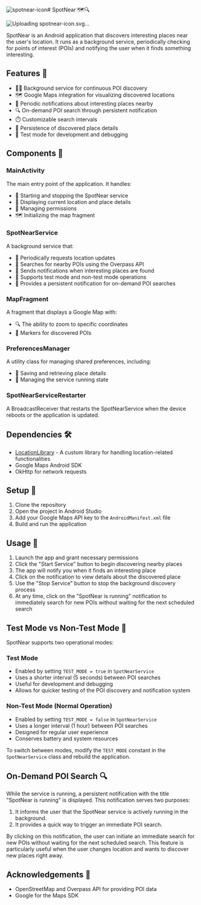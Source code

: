 ![spotnear-icon](https://github.com/user-attachments/assets/c21cba80-e742-4b52-9711-0dddbfefbc37)# SpotNear 🗺️🔍

![<svg xmlns="http://www.w3.org/2000/svg" viewBox="0 0 48 48">
  <circle cx="24" cy="24" r="22" fill="#4CAF50"/>
  <circle cx="24" cy="24" r="18" fill="#81C784"/>
  <path d="M24 10c-5.5 0-10 4.5-10 10 0 7.5 10 18 10 18s10-10.5 10-18c0-5.5-4.5-10-10-10zm0 13.5c-1.9 0-3.5-1.6-3.5-3.5s1.6-3.5 3.5-3.5 3.5 1.6 3.5 3.5-1.6 3.5-3.5 3.5z" fill="#FFFFFF"/>
</svg>
Uploading spotnear-icon.svg…]()


SpotNear is an Android application that discovers interesting places near the user's location. It runs as a background service, periodically checking for points of interest (POIs) and notifying the user when it finds something interesting.

## Features 🌟

- 🏃‍♂️ Background service for continuous POI discovery
- 🗺️ Google Maps integration for visualizing discovered locations
- 🔔 Periodic notifications about interesting places nearby
- 🔍 On-demand POI search through persistent notification
- ⏱️ Customizable search intervals
- 💾 Persistence of discovered place details
- 🧪 Test mode for development and debugging

## Components 🧩

### MainActivity

The main entry point of the application. It handles:
- 🚀 Starting and stopping the SpotNear service
- 📍 Displaying current location and place details
- 🔐 Managing permissions
- 🗺️ Initializing the map fragment

### SpotNearService

A background service that:
- 📡 Periodically requests location updates
- 🔎 Searches for nearby POIs using the Overpass API
- 🔔 Sends notifications when interesting places are found
- 🔀 Supports test mode and non-test mode operations
- 📢 Provides a persistent notification for on-demand POI searches

### MapFragment

A fragment that displays a Google Map with:
- 🔍 The ability to zoom to specific coordinates
- 📌 Markers for discovered POIs

### PreferencesManager

A utility class for managing shared preferences, including:
- 💾 Saving and retrieving place details
- 🔄 Managing the service running state

### SpotNearServiceRestarter

A BroadcastReceiver that restarts the SpotNearService when the device reboots or the application is updated.

## Dependencies 🛠️

- [LocationLibrary](https://github.com/bendayaniv/LocationLibrary) - A custom library for handling location-related functionalities
- Google Maps Android SDK
- OkHttp for network requests

## Setup 🚀

1. Clone the repository
2. Open the project in Android Studio
3. Add your Google Maps API key to the `AndroidManifest.xml` file
4. Build and run the application

## Usage 📱

1. Launch the app and grant necessary permissions
2. Click the "Start Service" button to begin discovering nearby places
3. The app will notify you when it finds an interesting place
4. Click on the notification to view details about the discovered place
5. Use the "Stop Service" button to stop the background discovery process
6. At any time, click on the "SpotNear is running" notification to immediately search for new POIs without waiting for the next scheduled search

## Test Mode vs Non-Test Mode 🧪

SpotNear supports two operational modes:

### Test Mode

- Enabled by setting `TEST_MODE = true` in `SpotNearService`
- Uses a shorter interval (5 seconds) between POI searches
- Useful for development and debugging
- Allows for quicker testing of the POI discovery and notification system

### Non-Test Mode (Normal Operation)

- Enabled by setting `TEST_MODE = false` in `SpotNearService`
- Uses a longer interval (1 hour) between POI searches
- Designed for regular user experience
- Conserves battery and system resources

To switch between modes, modify the `TEST_MODE` constant in the `SpotNearService` class and rebuild the application.

## On-Demand POI Search 🔍

While the service is running, a persistent notification with the title "SpotNear is running" is displayed. This notification serves two purposes:

1. It informs the user that the SpotNear service is actively running in the background.
2. It provides a quick way to trigger an immediate POI search.

By clicking on this notification, the user can initiate an immediate search for new POIs without waiting for the next scheduled search. This feature is particularly useful when the user changes location and wants to discover new places right away.

## Acknowledgements 🙏

- OpenStreetMap and Overpass API for providing POI data
- Google for the Maps SDK
